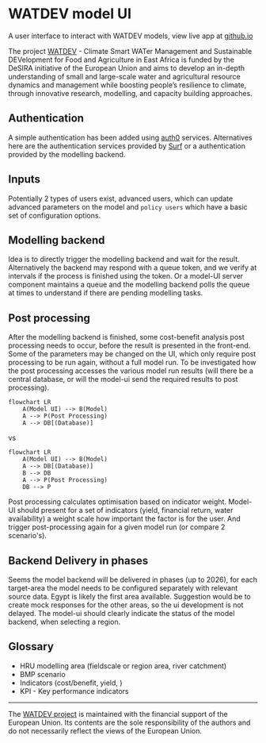 # WATDEV model UI

A user interface to interact with WATDEV models, view live app at [github.io](https://watdev-eu.github.io/model-ui)

The project [WATDEV](https://watdev.eu)  - Climate Smart WATer Management and Sustainable DEVelopment for Food and Agriculture in East Africa is funded by the DeSIRA initiative of the European Union and aims to develop an in-depth understanding of small and large-scale water and agricultural resource dynamics and management while boosting people’s resilience to climate, through innovative research, modelling, and capacity building approaches.

## Authentication

A simple authentication has been added using [auth0](https://auth0.com/) services. Alternatives here are the authentication services provided by [Surf](https://www.surf.nl/en/services/identity-access-management/surfconext) or a authentication provided by the modelling backend.

## Inputs

Potentially 2 types of users exist, advanced users, which can update advanced parameters on the model and `policy users` which have a basic set of configuration options.

## Modelling backend

Idea is to directly trigger the modelling backend and wait for the result. Alternatively the backend may respond with a queue token, and we verify at intervals if the process is finished using the token. Or a model-UI server component maintains a queue and the modelling backend polls the queue at times to understand if there are pending modelling tasks. 

## Post processing

After the modelling backend is finished, some cost-benefit analysis post processing needs to occur, before the result is presented in the front-end. Some of the parameters may be changed on the UI, which only require post processing to be run again, without a full model run. To be investigated how the post processing accesses the various model run results (will there be a central database, or will the model-ui send the required results to post processing).

```mermaid
flowchart LR
    A(Model UI) --> B(Model)
    A --> P(Post Processing)
    A --> DB[(Database)]
```

vs

```mermaid
flowchart LR
    A(Model UI) --> B(Model)
    A --> DB[(Database)]
    B --> DB
    A --> P(Post Processing)
    DB --> P
```

Post processing calculates optimisation based on indicator weight. Model-UI should present for a set of indicators (yield, financial return, water availability) a weight scale how important the factor is for the user. And trigger post-processing again for a given model run (or compare 2 scenario's).

## Backend Delivery in phases

Seems the model backend will be delivered in phases (up to 2026), for each target-area the model needs to be configured separately with relevant source data. Egypt is likely the first area available. Suggestion would be to create mock responses for the other areas, so the ui development is not delayed. The model-ui should clearly indicate the status of the model backend, when selecting a region.

## Glossary

- HRU modelling area (fieldscale or region area, river catchment)
- BMP scenario 
- Indicators (cost/benefit, yield, )
- KPI - Key performance indicators

---

​The [WATDEV project](https://capacity4dev.europa.eu/projects/desira/info/watdev_en) is maintained with the financial support of the European Union. Its contents are the sole responsibility of the authors and do not necessarily reflect the views of the European Union.

